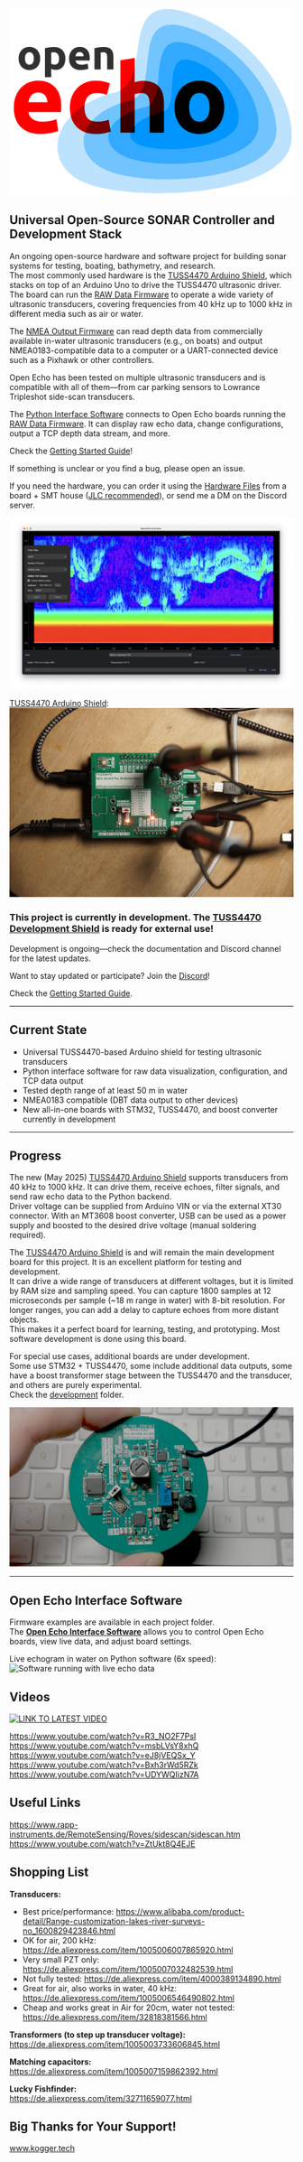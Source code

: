 <img alt="Open Echo Cover" src="documentation/images/open_echo_logo.svg">

## Universal Open-Source SONAR Controller and Development Stack

An ongoing open-source hardware and software project for building sonar systems for testing, boating, bathymetry, and research.  
The most commonly used hardware is the [TUSS4470 Arduino Shield](TUSS4470_shield_002/), which stacks on top of an Arduino Uno to drive the TUSS4470 ultrasonic driver.  
The board can run the [RAW Data Firmware](TUSS4470_shield_002/getting_started_TUSS4470_firmware.md) to operate a wide variety of ultrasonic transducers, covering frequencies from 40 kHz up to 1000 kHz in different media such as air or water.  

The [NMEA Output Firmware](TUSS4470_shield_002/arduino/NMEA_DBT_OUT/NMEA_DBT_OUT.ino) can read depth data from commercially available in-water ultrasonic transducers (e.g., on boats) and output NMEA0183-compatible data to a computer or a UART-connected device such as a Pixhawk or other controllers.  

Open Echo has been tested on multiple ultrasonic transducers and is compatible with all of them—from car parking sensors to Lowrance Tripleshot side-scan transducers.  

The [Python Interface Software](TUSS4470_shield_002/getting_started_interface.md) connects to Open Echo boards running the [RAW Data Firmware](TUSS4470_shield_002/getting_started_TUSS4470_firmware.md). It can display raw echo data, change configurations, output a TCP depth data stream, and more.  

Check the [Getting Started Guide](TUSS4470_shield_002/README.md)!  

If something is unclear or you find a bug, please open an issue.  

If you need the hardware, you can order it using the [Hardware Files](TUSS4470_shield_002/TUSS4470_shield_hardware/TUSS4470_shield) from a board + SMT house ([JLC recommended](https://jlcpcb.com/?from=Neumi)), or send me a DM on the Discord server.  

<img alt="Open Echo Interface Software" src="/documentation/images/echo_software_screenshot.jpg">

[TUSS4470 Arduino Shield](TUSS4470_shield_002/):  
<img alt="PCB overview TUSS4470" src="/TUSS4470_shield_002/TUSS4470_shield_hardware/images/top.jpg">

### This project is currently in development. The [TUSS4470 Development Shield](TUSS4470_shield_002/) is ready for external use!  
Development is ongoing—check the documentation and Discord channel for the latest updates.  

Want to stay updated or participate? Join the [Discord](https://discord.com/invite/rerCyqAcrw)!  

Check the [Getting Started Guide](TUSS4470_shield_002/README.md).  

--------
## Current State
- Universal TUSS4470-based Arduino shield for testing ultrasonic transducers  
- Python interface software for raw data visualization, configuration, and TCP data output  
- Tested depth range of at least 50 m in water  
- NMEA0183 compatible (DBT data output to other devices)  
- New all-in-one boards with STM32, TUSS4470, and boost converter currently in development  

--------
## Progress

The new (May 2025) [TUSS4470 Arduino Shield](TUSS4470_shield_002/) supports transducers from 40 kHz to 1000 kHz. It can drive them, receive echoes, filter signals, and send raw echo data to the Python backend.  
Driver voltage can be supplied from Arduino VIN or via the external XT30 connector. With an MT3608 boost converter, USB can be used as a power supply and boosted to the desired drive voltage (manual soldering required).  

The [TUSS4470 Arduino Shield](TUSS4470_shield_002/) is and will remain the main development board for this project. It is an excellent platform for testing and development.  
It can drive a wide range of transducers at different voltages, but it is limited by RAM size and sampling speed. You can capture 1800 samples at 12 microseconds per sample (~18 m range in water) with 8-bit resolution. For longer ranges, you can add a delay to capture echoes from more distant objects.  
This makes it a perfect board for learning, testing, and prototyping. Most software development is done using this board.  

For special use cases, additional boards are under development.  
Some use STM32 + TUSS4470, some include additional data outputs, some have a boost transformer stage between the TUSS4470 and the transducer, and others are purely experimental.  
Check the [development](development) folder.  

<img alt="All-In-One Board" src="/documentation/images/all-in-one-x1.jpg">

--------
## Open Echo Interface Software

Firmware examples are available in each project folder.  
The [**Open Echo Interface Software**](TUSS4470_shield_002/echo_interface.py) allows you to control Open Echo boards, view live data, and adjust board settings.  

Live echogram in water on Python software (6x speed):  
<img alt="Software running with live echo data" src="documentation/images/echogram_fast.gif">

## Videos

[![LINK TO LATEST VIDEO](https://img.youtube.com/vi/R3_NO2F7PsI/maxresdefault.jpg)](https://www.youtube.com/watch?v=R3_NO2F7PsI)

https://www.youtube.com/watch?v=R3_NO2F7PsI  
https://www.youtube.com/watch?v=msbLVsY8xhQ  
https://www.youtube.com/watch?v=eJ8jVEQSx_Y  
https://www.youtube.com/watch?v=Bxh3rWd5RZk  
https://www.youtube.com/watch?v=UDYWQIizN7A  

## Useful Links
https://www.rapp-instruments.de/RemoteSensing/Roves/sidescan/sidescan.htm  
https://www.youtube.com/watch?v=ZtUkt8Q4EJE  

## Shopping List

**Transducers:**  
- Best price/performance: https://www.alibaba.com/product-detail/Range-customization-lakes-river-surveys-no_1600829423846.html  
- OK for air, 200 kHz: https://de.aliexpress.com/item/1005006007865920.html  
- Very small PZT only: https://de.aliexpress.com/item/1005007032482539.html  
- Not fully tested: https://de.aliexpress.com/item/4000389134890.html  
- Great for air, also works in water, 40 kHz: https://de.aliexpress.com/item/1005006546490802.html
- Cheap and works great in Air for 20cm, water not tested: https://de.aliexpress.com/item/32818381566.html

**Transformers (to step up transducer voltage):**  
https://de.aliexpress.com/item/1005003733606845.html  

**Matching capacitors:**  
https://de.aliexpress.com/item/1005007159862392.html  

**Lucky Fishfinder:**  
https://de.aliexpress.com/item/32711659077.html  

## Big Thanks for Your Support!
www.kogger.tech
